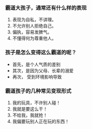 ### 霸道大孩子，通常还有什么样的表现
1. 表现为自私，不讲理。
2. 不允许别人拒绝自己。
3. 偏执，容易发脾气。
4. 不懂得何为尊重他人。

### 孩子是怎么变得这么霸道的呢？
- 首先，是个人气质的差别
- 其次，是因为父母、长辈的溺爱
- 再次， 受到环境影响导致

### 霸道孩子的几种常见变现形式
1. 我的玩具，不许别人碰！
2. 我就是要这么干！
3. 不给我，我就抢！
4. 我偏要玩别人正在玩的东西！
